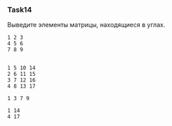 ### Task14

Выведите элементы матрицы, находящиеся в углах.

```
1 2 3
4 5 6
7 8 9


1 5 10 14
2 6 11 15
3 7 12 16
4 8 13 17

1 3 7 9

1 14
4 17
```
